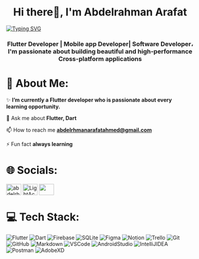 <h1 align="center">Hi there👋, I'm Abdelrahman Arafat
</h1><a href="https://git.io/typing-svg"><img src="https://readme-typing-svg.demolab.com?font=fira+code&amp;pause=1000&amp;color=0000FF&amp;center=true&amp;vCenter=true&amp;width=1000&amp;lines=Weclome+to+Abdelrahman's+Github!" alt="Typing SVG"></a>
<h3 align="center">Flutter Developer | Mobile app Developer| Software Developer، I'm passionate about building beautiful and high-performance Cross-platform applications
</h3>

# 💫 About Me:

✨ **I’m currently a Flutter developer who is passionate about every learning opportunity.**

💬 Ask me about **Flutter, Dart**

📫 How to reach me **abdelrhmanarafatahmed@gmail.com**

⚡ Fun fact **always learning**

# 🌐 Socials:

<a href="https://www.linkedin.com/in/abdelrhmanarafat/" target="blank"><img align="center" src="https://raw.githubusercontent.com/rahuldkjain/github-profile-readme-generator/master/src/images/icons/Social/linked-in-alt.svg" alt="abdelrhmanarafat/" height="30" width="40" /></a>
<a href="https://stackoverflow.com/users/18286217/abdelrhman-arafat" target="blank"><img align="center" src="https://cdn2.iconfinder.com/data/icons/social-icons-33/128/Stack_Overflow-512.png" alt="LightAcademy1" height="30" width="40" /></a>
<a href="https://medium.com/@AbdelrhmanArafat" target="blank"><img align="center" src="https://cdn-icons-png.freepik.com/512/5968/5968906.png" height="30" width="40" /></a>

# 💻 Tech Stack:

![Flutter](https://img.shields.io/badge/Flutter-%2302569B.svg?style=flat&logo=Flutter&logoColor=white)
![Dart](https://img.shields.io/badge/dart-%230175C2.svg?style=flat&logo=dart&logoColor=white) 
![Firebase](https://img.shields.io/badge/firebase-%23039BE5.svg?style=flat&logo=firebase) 
![SQLite](https://img.shields.io/badge/sqlite-%2307405e.svg?style=flat&logo=sqlite&logoColor=white) 
![Figma](https://img.shields.io/badge/figma-%23F24E1E.svg?style=flat&logo=figma&logoColor=white)
![Notion](https://img.shields.io/badge/Notion-%23000000.svg?style=flat&logo=notion&logoColor=white) 
![Trello](https://img.shields.io/badge/Trello-%23026AA7.svg?style=flat&logo=Trello&logoColor=white) 
![Git](https://img.shields.io/badge/git-%23F05033.svg?style=flat&logo=git&logoColor=white) 
![GitHub](https://img.shields.io/badge/github-%23121011.svg?style=flat&logo=github&logoColor=white) 
![Markdown](https://img.shields.io/badge/markdown-%23000000.svg?style=flat&logo=markdown&logoColor=white) 
![VSCode](https://img.shields.io/badge/VSCode-%23007ACC.svg?style=flat&logo=visual-studio-code) 
![AndroidStudio](https://img.shields.io/badge/AndroidStudio-%233DDC84.svg?style=flat&logo=android-studio&logoColor=white) 
![IntelliJIDEA](https://img.shields.io/badge/IntelliJIDEA-%23000000.svg?style=flat&logo=intellij-idea&logoColor=white) 
![Postman](https://img.shields.io/badge/Postman-FF6C37?style=flat&logo=postman&logoColor=white) 
![AdobeXD](https://img.shields.io/badge/AdobeXD-%23FF26BE.svg?style=flat&logo=adobe-xd&logoColor=white) 

<!--
### Hi there 👋
**AbdelrhmanArafat/AbdelrhmanArafat** is a ✨ _special_ ✨ repository because its `README.md` (this file) appears on your GitHub profile.

Here are some ideas to get you started:

- 🔭 I’m currently working on ...
- 🌱 I’m currently learning ...
- 👯 I’m looking to collaborate on ...
- 🤔 I’m looking for help with ...
- 💬 Ask me about ...
- 📫 How to reach me: ...
- 😄 Pronouns: ...
- ⚡ Fun fact: ...
-->
